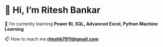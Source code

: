 # 👋 Hi, I’m Ritesh Bankar
 🌱 I’m currently learning **Power BI, SQL, Advanced Excel, Python Machine Learning**
 
📫 How to reach me **riteshb7911@gmail.com**

<!---
Riteshb7911/Riteshb7911 is a ✨ special ✨ repository because its `README.md` (this file) appears on your GitHub profile.
You can click the Preview link to take a look at your changes.
--->
